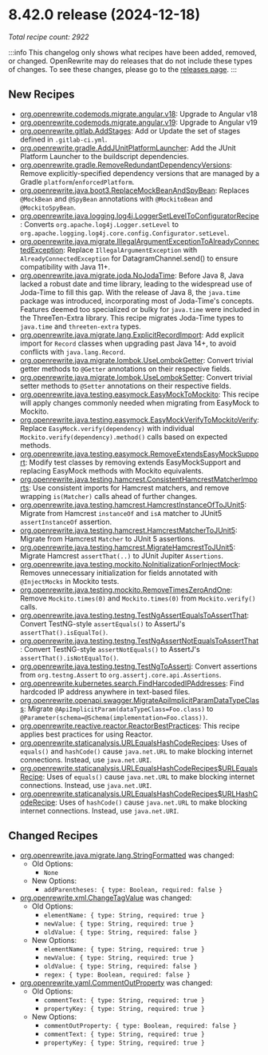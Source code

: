 # 8.42.0 release (2024-12-18)

_Total recipe count: 2922_

:::info
This changelog only shows what recipes have been added, removed, or changed. OpenRewrite may do releases that do not include these types of changes. To see these changes, please go to the [releases page](https://github.com/openrewrite/rewrite/releases).
:::

## New Recipes

* [org.openrewrite.codemods.migrate.angular.v18](https://docs.openrewrite.org/recipes/codemods/migrate/angular/v18): Upgrade to Angular v18 
* [org.openrewrite.codemods.migrate.angular.v19](https://docs.openrewrite.org/recipes/codemods/migrate/angular/v19): Upgrade to Angular v19 
* [org.openrewrite.gitlab.AddStages](https://docs.openrewrite.org/recipes/gitlab/addstages): Add or Update the set of stages defined in `.gitlab-ci.yml`. 
* [org.openrewrite.gradle.AddJUnitPlatformLauncher](https://docs.openrewrite.org/recipes/gradle/addjunitplatformlauncher): Add the JUnit Platform Launcher to the buildscript dependencies. 
* [org.openrewrite.gradle.RemoveRedundantDependencyVersions](https://docs.openrewrite.org/recipes/gradle/removeredundantdependencyversions): Remove explicitly-specified dependency versions that are managed by a Gradle `platform`/`enforcedPlatform`. 
* [org.openrewrite.java.boot3.ReplaceMockBeanAndSpyBean](https://docs.openrewrite.org/recipes/java/boot3/replacemockbeanandspybean): Replaces `@MockBean` and `@SpyBean` annotations with `@MockitoBean` and `@MockitoSpyBean`. 
* [org.openrewrite.java.logging.log4j.LoggerSetLevelToConfiguratorRecipe](https://docs.openrewrite.org/recipes/java/logging/log4j/loggersetleveltoconfiguratorrecipe): Converts `org.apache.log4j.Logger.setLevel` to `org.apache.logging.log4j.core.config.Configurator.setLevel`. 
* [org.openrewrite.java.migrate.IllegalArgumentExceptionToAlreadyConnectedException](https://docs.openrewrite.org/recipes/java/migrate/illegalargumentexceptiontoalreadyconnectedexception): Replace `IllegalArgumentException` with `AlreadyConnectedException` for DatagramChannel.send() to ensure compatibility with Java 11+. 
* [org.openrewrite.java.migrate.joda.NoJodaTime](https://docs.openrewrite.org/recipes/java/migrate/joda/nojodatime): Before Java 8, Java lacked a robust date and time library, leading to the widespread use of Joda-Time to fill this gap. With the release of Java 8, the `java.time` package was introduced, incorporating most of Joda-Time's concepts. Features deemed too specialized or bulky for `java.time` were included in the ThreeTen-Extra library.  This recipe migrates Joda-Time types to `java.time` and `threeten-extra` types. 
* [org.openrewrite.java.migrate.lang.ExplicitRecordImport](https://docs.openrewrite.org/recipes/java/migrate/lang/explicitrecordimport): Add explicit import for `Record` classes when upgrading past Java 14+, to avoid conflicts with `java.lang.Record`. 
* [org.openrewrite.java.migrate.lombok.UseLombokGetter](https://docs.openrewrite.org/recipes/java/migrate/lombok/uselombokgetter): Convert trivial getter methods to `@Getter` annotations on their respective fields. 
* [org.openrewrite.java.migrate.lombok.UseLombokSetter](https://docs.openrewrite.org/recipes/java/migrate/lombok/uselomboksetter): Convert trivial setter methods to `@Setter` annotations on their respective fields. 
* [org.openrewrite.java.testing.easymock.EasyMockToMockito](https://docs.openrewrite.org/recipes/java/testing/easymock/easymocktomockito): This recipe will apply changes commonly needed when migrating from EasyMock to Mockito. 
* [org.openrewrite.java.testing.easymock.EasyMockVerifyToMockitoVerify](https://docs.openrewrite.org/recipes/java/testing/easymock/easymockverifytomockitoverify): Replace `EasyMock.verify(dependency)` with individual `Mockito.verify(dependency).method()` calls based on expected methods. 
* [org.openrewrite.java.testing.easymock.RemoveExtendsEasyMockSupport](https://docs.openrewrite.org/recipes/java/testing/easymock/removeextendseasymocksupport): Modify test classes by removing extends EasyMockSupport and replacing EasyMock methods with Mockito equivalents. 
* [org.openrewrite.java.testing.hamcrest.ConsistentHamcrestMatcherImports](https://docs.openrewrite.org/recipes/java/testing/hamcrest/consistenthamcrestmatcherimports): Use consistent imports for Hamcrest matchers, and remove wrapping `is(Matcher)` calls ahead of further changes. 
* [org.openrewrite.java.testing.hamcrest.HamcrestInstanceOfToJUnit5](https://docs.openrewrite.org/recipes/java/testing/hamcrest/hamcrestinstanceoftojunit5): Migrate from Hamcrest `instanceOf` and `isA` matcher to JUnit5 `assertInstanceOf` assertion. 
* [org.openrewrite.java.testing.hamcrest.HamcrestMatcherToJUnit5](https://docs.openrewrite.org/recipes/java/testing/hamcrest/hamcrestmatchertojunit5): Migrate from Hamcrest `Matcher` to JUnit 5 assertions. 
* [org.openrewrite.java.testing.hamcrest.MigrateHamcrestToJUnit5](https://docs.openrewrite.org/recipes/java/testing/hamcrest/migratehamcresttojunit5): Migrate Hamcrest `assertThat(..)` to JUnit Jupiter `Assertions`. 
* [org.openrewrite.java.testing.mockito.NoInitializationForInjectMock](https://docs.openrewrite.org/recipes/java/testing/mockito/noinitializationforinjectmock): Removes unnecessary initialization for fields annotated with `@InjectMocks` in Mockito tests. 
* [org.openrewrite.java.testing.mockito.RemoveTimesZeroAndOne](https://docs.openrewrite.org/recipes/java/testing/mockito/removetimeszeroandone): Remove `Mockito.times(0)` and `Mockito.times(0)` from `Mockito.verify()` calls. 
* [org.openrewrite.java.testing.testng.TestNgAssertEqualsToAssertThat](https://docs.openrewrite.org/recipes/java/testing/testng/testngassertequalstoassertthat): Convert TestNG-style `assertEquals()` to AssertJ's `assertThat().isEqualTo()`. 
* [org.openrewrite.java.testing.testng.TestNgAssertNotEqualsToAssertThat](https://docs.openrewrite.org/recipes/java/testing/testng/testngassertnotequalstoassertthat): Convert TestNG-style `assertNotEquals()` to AssertJ's `assertThat().isNotEqualTo()`. 
* [org.openrewrite.java.testing.testng.TestNgToAssertj](https://docs.openrewrite.org/recipes/java/testing/testng/testngtoassertj): Convert assertions from `org.testng.Assert` to `org.assertj.core.api.Assertions`. 
* [org.openrewrite.kubernetes.search.FindHarcodedIPAddresses](https://docs.openrewrite.org/recipes/kubernetes/search/findharcodedipaddresses): Find hardcoded IP address anywhere in text-based files. 
* [org.openrewrite.openapi.swagger.MigrateApiImplicitParamDataTypeClass](https://docs.openrewrite.org/recipes/openapi/swagger/migrateapiimplicitparamdatatypeclass): Migrate `@ApiImplicitParam(dataTypeClass=Foo.class)` to `@Parameter(schema=@Schema(implementation=Foo.class))`. 
* [org.openrewrite.reactive.reactor.ReactorBestPractices](https://docs.openrewrite.org/recipes/reactive/reactor/reactorbestpractices): This recipe applies best practices for using Reactor. 
* [org.openrewrite.staticanalysis.URLEqualsHashCodeRecipes](https://docs.openrewrite.org/recipes/staticanalysis/urlequalshashcoderecipes): Uses of `equals()` and `hashCode()` cause `java.net.URL` to make blocking internet connections. Instead, use `java.net.URI`. 
* [org.openrewrite.staticanalysis.URLEqualsHashCodeRecipes$URLEqualsRecipe](https://docs.openrewrite.org/recipes/staticanalysis/urlequalshashcoderecipesusdurlequalsrecipe): Uses of `equals()` cause `java.net.URL` to make blocking internet connections. Instead, use `java.net.URI`. 
* [org.openrewrite.staticanalysis.URLEqualsHashCodeRecipes$URLHashCodeRecipe](https://docs.openrewrite.org/recipes/staticanalysis/urlequalshashcoderecipesusdurlhashcoderecipe): Uses of `hashCode()` cause `java.net.URL` to make blocking internet connections. Instead, use `java.net.URI`.

## Changed Recipes

* [org.openrewrite.java.migrate.lang.StringFormatted](https://docs.openrewrite.org/recipes/java/migrate/lang/stringformatted) was changed:
  * Old Options:
    * `None`
  * New Options:
    * `addParentheses: { type: Boolean, required: false }`
* [org.openrewrite.xml.ChangeTagValue](https://docs.openrewrite.org/recipes/xml/changetagvalue) was changed:
  * Old Options:
    * `elementName: { type: String, required: true }`
    * `newValue: { type: String, required: true }`
    * `oldValue: { type: String, required: false }`
  * New Options:
    * `elementName: { type: String, required: true }`
    * `newValue: { type: String, required: true }`
    * `oldValue: { type: String, required: false }`
    * `regex: { type: Boolean, required: false }`
* [org.openrewrite.yaml.CommentOutProperty](https://docs.openrewrite.org/recipes/yaml/commentoutproperty) was changed:
  * Old Options:
    * `commentText: { type: String, required: true }`
    * `propertyKey: { type: String, required: true }`
  * New Options:
    * `commentOutProperty: { type: Boolean, required: false }`
    * `commentText: { type: String, required: true }`
    * `propertyKey: { type: String, required: true }`